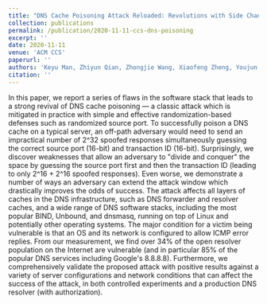 ```yaml
---
title: "DNS Cache Poisoning Attack Reloaded: Revolutions with Side Channels"
collection: publications
permalink: /publication/2020-11-11-ccs-dns-poisoning
excerpt: ''
date: 2020-11-11
venue: 'ACM CCS'
paperurl: ''
authors: 'Keyu Man, Zhiyun Qian, Zhongjie Wang, Xiaofeng Zheng, Youjun Huang, Haixin Duan'
citation: ''
---
```

In this paper, we report a series of flaws in the software stack that leads to a strong revival of DNS cache poisoning — a classic attack which is mitigated in practice with simple and effective randomization-based defenses such as randomized source port. To successfully poison a DNS cache on a typical server, an off-path adversary would need to send an impractical number of 2^32 spoofed responses simultaneously guessing the correct source port (16-bit) and transaction ID (16-bit). Surprisingly, we discover weaknesses that allow an adversary to "divide and conquer" the space by guessing the source port first and then the transaction ID (leading to only 2^16 + 2^16 spoofed responses). Even worse, we demonstrate a number of ways an adversary can extend the attack window which drastically improves the odds of success. The attack affects all layers of caches in the DNS infrastructure, such as DNS forwarder and resolver caches, and a wide range of DNS software stacks, including the most popular BIND, Unbound, and dnsmasq, running on top of Linux and potentially other operating systems. The major condition for a victim being vulnerable is that an OS and its network is configured to allow ICMP error replies. From our measurement, we find over 34% of the open resolver population on the Internet are vulnerable (and in particular 85% of the popular DNS services including Google's 8.8.8.8). Furthermore, we comprehensively validate the proposed attack with positive results against a variety of server configurations and network conditions that can affect the success of the attack, in both controlled experiments and a production DNS resolver (with authorization).


